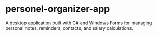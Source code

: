 # personel-organizer-app
A desktop application built with C# and Windows Forms for managing personal notes, reminders, contacts, and salary calculations.
